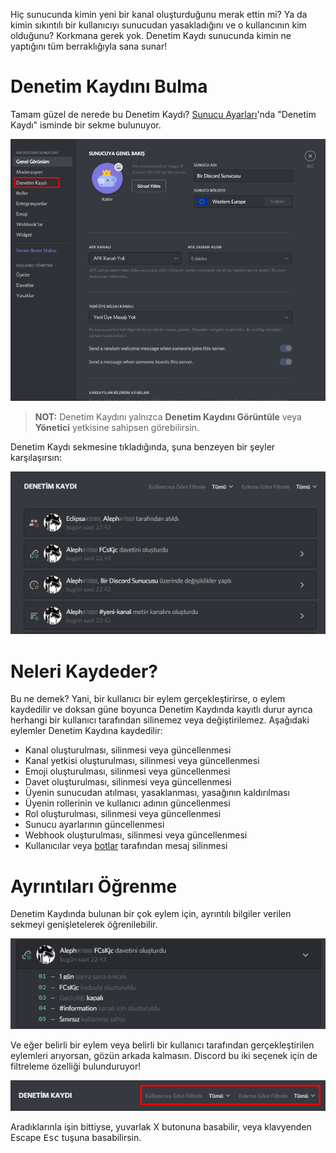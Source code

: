 <!-- TITLE: Denetim Kaydı -->
<!-- SUBTITLE: Discord'un Denetim Kaydı hakkında bilgi -->

Hiç sunucunda kimin yeni bir kanal oluşturduğunu merak ettin mi? Ya da kimin sıkıntılı bir kullanıcıyı sunucudan yasakladığını ve o kullancının kim olduğunu? Korkmana gerek yok. Denetim Kaydı sunucunda kimin ne yaptığını tüm berraklığıyla sana sunar!
# Denetim Kaydını Bulma
Tamam güzel de nerede bu Denetim Kaydı? [Sunucu Ayarları](/tr/server-settings)'nda "Denetim Kaydı" isminde bir sekme bulunuyor.

![DenetimKaydi](uploads/tr/denetimkaydi-1.png "DenetimKaydi")

> **NOT:** Denetim Kaydını yalnızca **Denetim Kaydını Görüntüle** veya **Yönetici** yetkisine sahipsen görebilirsin.

Denetim Kaydı sekmesine tıkladığında, şuna benzeyen bir şeyler karşılaşırsın:

![DenetimKaydi2](uploads/tr/denetimkaydi-2.png "DenetimKaydi2")

# Neleri Kaydeder?

Bu ne demek? Yani, bir kullanıcı bir eylem gerçekleştirirse, o eylem kaydedilir ve doksan güne boyunca Denetim Kaydında kayıtlı durur ayrıca herhangi bir kullanıcı tarafından silinemez veya değiştirilemez. Aşağıdaki eylemler Denetim Kaydına kaydedilir:

* Kanal oluşturulması, silinmesi veya güncellenmesi
* Kanal yetkisi oluşturulması, silinmesi veya güncellenmesi
* Emoji oluşturulması, silinmesi veya güncellenmesi
* Davet oluşturulması, silinmesi veya güncellenmesi
* Üyenin sunucudan atılması, yasaklanması, yasağının kaldırılması
* Üyenin rollerinin ve kullanıcı adının güncellenmesi
* Rol oluşturulması, silinmesi veya güncellenmesi
* Sunucu ayarlarının güncellenmesi
* Webhook oluşturulması, silinmesi veya güncellenmesi
* Kullanıcılar veya [botlar](/tr/bots) tarafından mesaj silinmesi


# Ayrıntıları Öğrenme
Denetim Kaydında bulunan bir çok eylem için, ayrıntılı bilgiler verilen sekmeyi genişletelerek öğrenilebilir.

![DenetimKaydi3](uploads/tr/denetimkaydi-3.png "DenetimKaydi3")

Ve eğer belirli bir eylem veya belirli bir kullanıcı tarafından gerçekleştirilen eylemleri arıyorsan, gözün arkada kalmasın. Discord bu iki seçenek için de filtreleme özelliği bulunduruyor!

![DenetimKaydi4](uploads/tr/denetimkaydi-4.png "DenetimKaydi4")

Aradıklarınla işin bittiyse, yuvarlak X butonuna basabilir, veya klavyenden Escape <kbd>Esc</kbd> tuşuna basabilirsin.